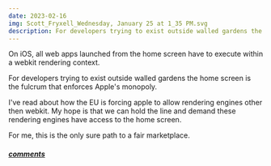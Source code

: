 ```yaml
---
date: 2023-02-16
img: Scott_Fryxell_Wednesday, January 25 at 1_35 PM.svg
description: For developers trying to exist outside walled gardens the home screen is the fulcrum that enforces apple's monopoly.
---
```


On iOS, all web apps launched from the home screen have to execute within a webkit rendering context.

For developers trying to exist outside walled gardens the home screen is the fulcrum that enforces Apple's monopoly.

I've read about how the EU is forcing apple to allow rendering engines other then webkit. My hope is that we can hold the line and demand these rendering engines have access to the home screen.

For me, this is the only sure path to a fair marketplace.

##### [comments]()
